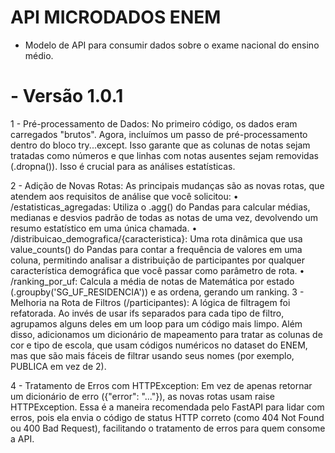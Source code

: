 # API MICRODADOS ENEM

- Modelo de API para consumir dados sobre o exame nacional do ensino médio.

# - Versão 1.0.1

1 - Pré-processamento de Dados: No primeiro código, os dados eram carregados "brutos". Agora, incluímos um passo de pré-processamento dentro do bloco try...except. Isso garante que as colunas de notas sejam tratadas como números e que linhas com notas ausentes sejam removidas (.dropna()). Isso é crucial para as análises estatísticas.

2 - Adição de Novas Rotas: As principais mudanças são as novas rotas, que atendem aos requisitos de análise que você solicitou:
•	/estatisticas_agregadas: Utiliza o .agg() do Pandas para calcular médias, medianas e desvios padrão de todas as notas de uma vez, devolvendo um resumo estatístico em uma única chamada.
•	/distribuicao_demografica/{caracteristica}: Uma rota dinâmica que usa value_counts() do Pandas para contar a frequência de valores em uma coluna, permitindo analisar a distribuição de participantes por qualquer característica demográfica que você passar como parâmetro de rota.
•	/ranking_por_uf: Calcula a média de notas de Matemática por estado (.groupby('SG_UF_RESIDENCIA')) e as ordena, gerando um ranking.
3 - Melhoria na Rota de Filtros (/participantes): A lógica de filtragem foi refatorada. Ao invés de usar ifs separados para cada tipo de filtro, agrupamos alguns deles em um loop para um código mais limpo. Além disso, adicionamos um dicionário de mapeamento para tratar as colunas de cor e tipo de escola, que usam códigos numéricos no dataset do ENEM, mas que são mais fáceis de filtrar usando seus nomes (por exemplo, PUBLICA em vez de 2).

4 - Tratamento de Erros com HTTPException: Em vez de apenas retornar um dicionário de erro ({"error": "..."}), as novas rotas usam raise HTTPException. Essa é a maneira recomendada pelo FastAPI para lidar com erros, pois ela envia o código de status HTTP correto (como 404 Not Found ou 400 Bad Request), facilitando o tratamento de erros para quem consome a API.